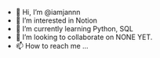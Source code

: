 - 👋 Hi, I’m @iamjannn
- 👀 I’m interested in Notion
- 🌱 I’m currently learning Python, SQL
- 💞️ I’m looking to collaborate on NONE YET.
- 📫 How to reach me ... 

<!---
iamjannn/iamjannn is a ✨ special ✨ repository because its `README.md` (this file) appears on your GitHub profile.
You can click the Preview link to take a look at your changes.
--->
